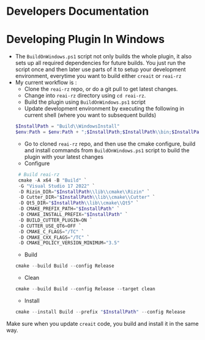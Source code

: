 
# Developers Documentation

# Developing Plugin In Windows

- The `BuildOnWindows.ps1` script not only builds the whole plugin, it also sets up all required dependencies for
  future builds. You just run the script once and then later use parts of it to setup your development environment,
  everytime you want to build either `creait` or `reai-rz`
- My current workflow is :
    - Clone the `reai-rz` repo, or do a git pull to get latest changes.
    - Change into `reai-rz` directory using `cd reai-rz`.
    - Build the plugin using `BuildOnWindows.ps1` script
    - Update development environment by executing the following in current shell (where you want to subsequent builds)
    ```ps1
	$InstallPath = "Build\\WindowsInstall"
	$env:Path = $env:Path + ";$InstallPath;$InstallPath\\bin;$InstallPath\\lib"
    ```
	 - Go to cloned `reai-rz` repo, and then use the cmake configure, build and install commands from `BuildOnWindows.ps1` script to build the plugin with your latest changes
  - Configure
  ```ps1
   # Build reai-rz
   cmake -A x64 -B "Build" `
   -G "Visual Studio 17 2022" `
   -D Rizin_DIR="$InstallPath\\lib\\cmake\\Rizin" `
   -D Cutter_DIR="$InstallPath\\lib\\cmake\\Cutter" `
   -D Qt5_DIR="$InstallPath\\lib\\cmake\\Qt5" `
   -D CMAKE_PREFIX_PATH="$InstallPath" `
   -D CMAKE_INSTALL_PREFIX="$InstallPath" `
   -D BUILD_CUTTER_PLUGIN=ON `
   -D CUTTER_USE_QT6=OFF `
   -D CMAKE_C_FLAGS="/TC" `
   -D CMAKE_CXX_FLAGS="/TC" `
   -D CMAKE_POLICY_VERSION_MINIMUM="3.5"
  ```
  - Build
   ```ps1
   cmake --build Build --config Release
   ```
  - Clean
   ```ps1
   cmake --build Build --config Release --target clean
   ```
  - Install
   ```ps1
   cmake --install Build --prefix "$InstallPath" --config Release
   ```

Make sure when you update `creait` code, you build and install it in the same way.
